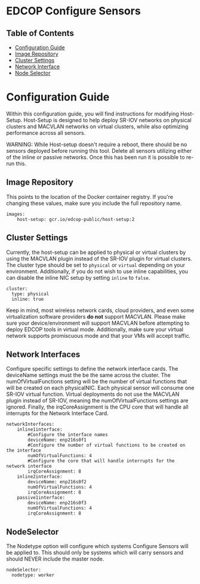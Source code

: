 # EDCOP Configure Sensors

Table of Contents
-----------------
 
* [Configuration Guide](#configuration-guide)
* [Image Repository](#image-repository)
* [Cluster Settings](#cluster-settings)
* [Network Interface](#network-interfaces)
* [Node Selector](#nodeselector)

# Configuration Guide

Within this configuration guide, you will find instructions for modifying Host-Setup.  Host-Setup is designed to help deploy SR-IOV networks on physical clusters and MACVLAN networks on virtual clusters, while also optimizing performance across all sensors.

WARNING: While Host-setup doesn't require a reboot, there should be no sensors deployed before running this tool.  Delete all sensors utilizing either of the inline or passive networks.  Once this has been run it is possible to re-run this.
 
## Image Repository

This points to the location of the Docker container registry.  If you're changing these values, make sure you include the full repository name.
 
```
images:
    host-setup: gcr.io/edcop-public/host-setup:2
```

## Cluster Settings

Currently, the host-setup can be applied to physical or virtual clusters by using the MACVLAN plugin instead of the SR-IOV plugin for virtual clusters. The cluster type should be set to ```physical``` or ```virtual``` depending on your environment. Additionally, if you do not wish to use inline capabilities, you can disable the inline NIC setup by setting ```inline``` to ```false```. 

```
cluster:
  type: physical
  inline: true
```

Keep in mind, most wireless network cards, cloud providers, and even some virtualization software providers **do not** support MACVLAN. Please make sure your device/environment will support MACVLAN before attempting to deploy EDCOP tools in virtual mode. Additionally, make sure your virtual network supports promiscuous mode and that your VMs will accept traffic.

## Network Interfaces

Configure specific settings to define the network interface cards.  The deviceName settings must the be the same across the cluster.  The numOfVirtualFunctions setting will be the number of virtual functions that will be created on each physicalNIC.  Each physical sensor will consume one SR-IOV virtual function. Virtual deployments do not use the MACVLAN plugin instead of SR-IOV, meaning the numOfVirtualFunctions settings are ignored.  Finally, the irqCoreAssignment is the CPU core that will handle all interrupts for the Network Interface Card.

```
networkInterfaces: 
    inline1interface:
        #Configure the interface names
        deviceName: enp216s0f1
        #Configure the number of virtual functions to be created on the interface
        numOfVirtualFunctions: 4
        #Configure the core that will handle interrupts for the network interface
        irqCoreAssignment: 8
    inline2interface:
        deviceName: enp216s0f2
        numOfVirtualFunctions: 4
        irqCoreAssignment: 8
    passive1interface:
        deviceName: enp216s0f3
        numOfVirtualFunctions: 4
        irqCoreAssignment: 8    
```  

## NodeSelector
The Nodetype option will configure which systems Configure Sensors will be applied to.  This should only be systems which will carry sensors and should NEVER include the master node.
  
```
nodeSelector:
  nodetype: worker
```
